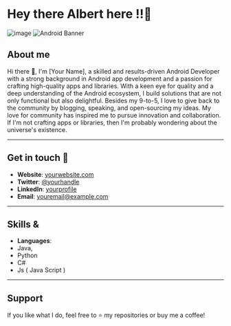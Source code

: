 # Hey there Albert here !!👋

![image](https://github.com/user-attachments/assets/642d6475-2948-49c8-9442-3c046cc99002)
![Android Banner]([https://via.placeholder.com/800x200.png?text=Hello+World!](https://raw.githubusercontent.com/sagar-viradiya/sagar-viradiya/master/resources/banner.png))

## About me

Hi there 👋, I'm [Your Name], a skilled and results-driven Android Developer with a strong background in Android app development and a passion for crafting high-quality apps and libraries. With a keen eye for quality and a deep understanding of the Android ecosystem, I build solutions that are not only functional but also delightful. Besides my 9-to-5, I love to give back to the community by blogging, speaking, and open-sourcing my ideas. My love for community has inspired me to pursue innovation and collaboration. If I'm not crafting apps or libraries, then I'm probably wondering about the universe's existence.

---

## Get in touch 🤝

- **Website**: [yourwebsite.com](https://yourwebsite.com)
- **Twitter**: [@yourhandle](https://twitter.com/yourhandle)
- **LinkedIn**: [yourprofile](https://linkedin.com/in/yourprofile)
- **Email**: youremail@example.com

---

## Skills & 

- **Languages**:
- Java,
- Python
- C#
- Js ( Java Script )
  
---

## Support

If you like what I do, feel free to ⭐️ my repositories or buy me a coffee! 

